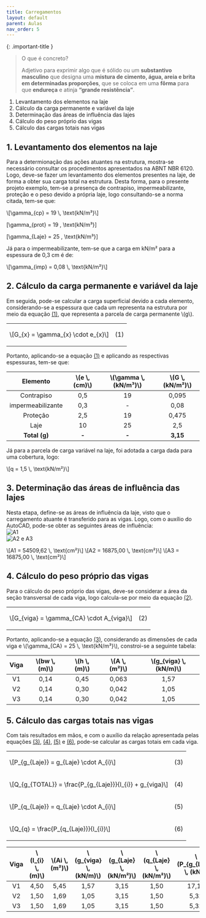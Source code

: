 ```yaml
---
title: Carregamentos
layout: default
parent: Aulas
nav_order: 5
---
```


<!--Don't delete this script-->
<script src = "https://polyfill.io/v3/polyfill.min.js?features=es6"></script>
<script id = "MathJax-script" async src="https://cdn.jsdelivr.net/npm/mathjax@3/es5/tex-mml-chtml.js"></script>
<!--Don't delete this script-->

{: .important-title }
> O que é concreto?
>
> Adjetivo para exprimir algo que é sólido ou um **substantivo masculino** que designa uma **mistura de cimento, água, areia e brita em determinadas proporções**, que se coloca em uma **fôrma** para que **endureça** e atinja **“grande resistência”**.

<ol>
  <li>Levantamento dos elementos na laje</li>
  <li>Cálculo da carga permanente e variável da laje</li>
  <li>Determinação das áreas de influência das lajes</li>
  <li>Cálculo do peso próprio das vigas</li>
  <li>Cálculo das cargas totais nas vigas</li>
</ol>

<h2>1. Levantamento dos elementos na laje</h2>  

<p aligin = "justify">
  Para a determionação das ações atuantes na estrutura, mostra-se necessário consultar os procedimentos apresentados na ABNT NBR 6120. Logo, deve-se fazer um levantamento dos elementos presentes na laje, de forma a obter sua carga total na estrutura. Desta forma, para o presente projeto exemplo, tem-se a presença de contrapiso, impermeabilizante, proteção e o peso devido a própria laje, logo consultando-se a norma citada, tem-se que:
</p>

<p>
  \[\gamma_{cp} = 19 \, \text{kN/m³}\]

  \[\gamma_{prot} = 19 \, \text{kN/m³}\]
  
  \[\gamma_{Laje} = 25 \, \text{kN/m³}\]
</p>


<p aligin = "justify">
  Já para o impermeabilizante, tem-se que a carga em kN/m² para a espessura de 0,3 cm é de:
</p>

<p>
  \[\gamma_{imp} = 0,08 \, \text{kN/m²}\]
</p>

<h2>2. Cálculo da carga permanente e variável da laje</h2>  

<p aligin = "justify">
  Em seguida, pode-se calcular a carga superficial devido a cada elemento, considerando-se a espessura que cada um representa na estrutura por meio da equação <a href="#eq1">(1)</a>, que representa a parcela de carga permanente \(g\).
</p>

<table>
  <tr>
    <td align = "left">\[G_{x} = \gamma_{x} \cdot e_{x}\]</td>
    <td><p align = "right" id = "eq1">(1)</p></td>
  </tr>
</table>

<p aligin = "justify">
  Portanto, aplicando-se a equação <a href="#eq1">(1)</a> e aplicando as respectivas espessuras, tem-se que:
</p>

<table>
  <thead align="center">
    <tr>
      <th>Elemento</th>
      <th>\(e \, (cm)\)</th>
      <th>\(\gamma \, (kN/m³)\)</th>
      <th>\(G \, (kN/m²)\)</th>
    </tr>
  </thead>
  <tbody align="center">
    <tr>
      <td>Contrapiso</td>
      <td>0,5</td>
      <td>19</td>
      <td>0,095</td>
    </tr>
    <tr>
      <td>impermeabilizante</td>
      <td>0,3</td>
      <td>-</td>
      <td>0,08</td>
    </tr>
    <tr>
      <td>Proteção</td>
      <td>2,5</td>
      <td>19</td>
      <td>0,475</td>
    </tr>
    <tr>
      <td>Laje</td>
      <td>10</td>
      <td>25</td>
      <td>2,5</td>
    </tr>
    <tr>
      <td><b>Total (g)</b></td>
      <td><b>-</b></td>
      <td><b>-</b></td>
      <td><b>3,15</b></td>
    </tr>
  </tbody>
  </table>

<p aligin = "justify">
  Já para a parcela de carga variável na laje, foi adotada a carga dada para uma cobertura, logo:
</p>

<p>
  \[q = 1,5 \, \text{kN/m²}\]
</p>

<h2>3. Determinação das áreas de influência das lajes</h2>  

<p aligin = "justify">
  Nesta etapa, define-se as áreas de influência da laje, visto que o carregamento atuante é transferido para as vigas. Logo, com o auxílio do AutoCAD, pode-se obter as seguintes áreas de influência:
<br>
<img src="https://i.imgur.com/k5k475q.png" alt="A1">
<br>
<img src="https://i.imgur.com/oglZZfH.png" alt="A2 e A3">
</p>

<p>
  \[A1 = 54509,62 \, \text{cm²}\]
  \[A2 = 16875,00 \, \text{cm²}\]
  \[A3 = 16875,00 \, \text{cm²}\]
</p>

<h2>4. Cálculo do peso próprio das vigas</h2>  

<p aligin = "justify">
  Para o cálculo do peso próprio das vigas, deve-se considerar a área da seção transversal de cada viga, logo calcula-se por meio da equação <a href="#eq2">(2)</a>.
</p>

<table>
  <tr>
    <td align = "left">\[G_{viga} = \gamma_{CA} \cdot A_{viga}\]</td>
    <td><p align = "right" id = "eq2">(2)</p></td>
  </tr>
</table>

<p aligin = "justify">
  Portanto, aplicando-se a equação <a href="#eq3">(3)</a>, considerando as dimensões de cada viga e \(\gamma_{CA} = 25 \, \text{kN/m³}\), constroi-se a seguinte tabela:
</p>

<table>
  <thead align="center">
    <tr>
      <th>Viga</th>
      <th>\(bw \, (m)\)</th>
      <th>\(h \, (m)\)</th>
      <th>\(A \, (m²)\)</th>
      <th>\(g_{viga} \, (kN/m)\)</th>
    </tr>
  </thead>
  <tbody align="center">
    <tr>
      <td>V1</td>
      <td>0,14</td>
      <td>0,45</td>
      <td>0,063</td>
      <td>1,57</td>
    </tr>
    <tr>
      <td>V2</td>
      <td>0,14</td>
      <td>0,30</td>
      <td>0,042</td>
      <td>1,05</td>
    </tr>
    <tr>
      <td>V3</td>
      <td>0,14</td>
      <td>0,30</td>
      <td>0,042</td>
      <td>1,05</td>
    </tr>
  </tbody>
</table>

<h2>5. Cálculo das cargas totais nas vigas</h2>  

<p aligin = "justify">
  Com tais resultados em mãos, e com o auxílio da relação apresentada pelas equações <a href="#eq3">(3)</a>, <a href="#eq4">(4)</a>, <a href="#eq5">(5)</a> e <a href="#eq6">(6)</a>, pode-se calcular as cargas totais em cada viga.
</p>

<table>
  <tr>
    <td align = "left">\[P_{g_{Laje}} = g_{Laje} \cdot A_{i}\]</td>
    <td><p align = "right" id = "eq3">(3)</p></td>
  </tr>
  <tr>
    <td align = "left">\[Q_{g_{TOTAL}} = \frac{P_{g_{Laje}}}{l_{i}} + g_{viga}\]</td>
    <td><p align = "right" id = "eq4">(4)</p></td>
  </tr>
  <tr>
    <td align = "left">\[P_{q_{Laje}} = q_{Laje} \cdot A_{i}\]</td>
    <td><p align = "right" id = "eq5">(5)</p></td>
  </tr>
  <tr>
    <td align = "left">\[Q_{q} = \frac{P_{q_{Laje}}}{l_{i}}\]</td>
    <td><p align = "right" id = "eq6">(6)</p></td>
  </tr>
</table>

<table>
  <thead align="center">
    <tr>
      <th>Viga</th>
      <th>\(l_{i} \, (m)\)</th>
      <th>\(Ai \, (m²)\)</th>
      <th>\(g_{viga} \, (kN/m)\)</th>
      <th>\(g_{Laje} \, (kN/m²)\)</th>
      <th>\(q_{Laje} \, (kN/m²)\)</th>
      <th>\(P_{g_{Laje}} \, (kN)\)</th>
      <th>\(P_{q_{Laje}} \, (kN)\)</th>
      <th>\(Q_{g_{TOTAL}} \, (kN/m)\)</th>
      <th>\(Q_{q} \, (kN/m)\)</th>
    </tr>
  </thead>
  <tbody align="center">
    <tr>
      <td>V1</td>
      <td>4,50</td>
      <td>5,45</td>
      <td>1,57</td>
      <td>3,15</td>
      <td>1,50</td>
      <td>17,17</td>
      <td>8,18</td>
      <td>5,39</td>
      <td>1,82</td>
    </tr>
    <tr>
      <td>V2</td>
      <td>1,50</td>
      <td>1,69</td>
      <td>1,05</td>
      <td>3,15</td>
      <td>1,50</td>
      <td>5,32</td>
      <td>2,53</td>
      <td>4,59</td>
      <td>1,69</td>
    </tr>
    <tr>
      <td>V3</td>
      <td>1,50</td>
      <td>1,69</td>
      <td>1,05</td>
      <td>3,15</td>
      <td>1,50</td>
      <td>5,32</td>
      <td>2,53</td>
      <td>4,59</td>
      <td>1,69</td>
    </tr>
  </tbody>
</table>
